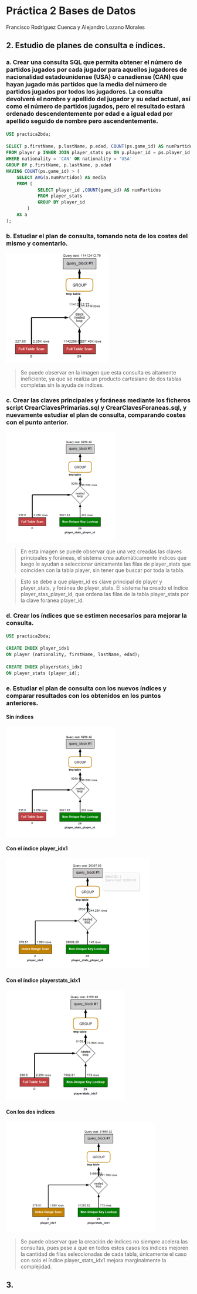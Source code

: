# Práctica 2 Bases de Datos

Francisco Rodríguez Cuenca y Alejandro Lozano Morales

## 2. Estudio de planes de consulta e índices.

### **a. Crear una consulta SQL que permita obtener el número de partidos jugados por cada jugador para aquellos jugadores de nacionalidad estadounidense (USA) o canadiense (CAN) que hayan jugado más partidos que la media del número de partidos jugados por todos los jugadores. La consulta devolverá el nombre y apellido del jugador y su edad actual, así como el número de partidos jugados, pero el resultado estará ordenado descendentemente por edad e a igual edad por apellido seguido de nombre pero ascendentemente.**

````sql
USE practica2bda;

SELECT p.firstName, p.lastName, p.edad, COUNT(ps.game_id) AS numPartidos
FROM player p INNER JOIN player_stats ps ON p.player_id = ps.player_id
WHERE nationality = 'CAN' OR nationality = 'USA'
GROUP BY p.firstName, p.lastName, p.edad
HAVING COUNT(ps.game_id) > (
    SELECT AVG(a.numPartidos) AS media
    FROM (
            SELECT player_id ,COUNT(game_id) AS numPartidos
            FROM player_stats
            GROUP BY player_id
        )
    AS a
);
````

### **b. Estudiar el plan de consulta, tomando nota de los costes del mismo y comentarlo.**

<img src="2b.png"
     alt="2b"
     style="margin-right: 10px;"
     height = 300 />

>Se puede observar en la imagen que esta consulta es altamente ineficiente, ya que se realiza un producto cartesiano de dos tablas completas sin la ayuda de índices.

### **c. Crear las claves principales y foráneas mediante los ficheros script CrearClavesPrimarias.sql y CrearClavesForaneas.sql, y nuevamente estudiar el plan de consulta, comparando costes con el punto anterior.**

<img src="2c.png"
     alt="2c"
     style="margin-right: 10px;"
     height = 300 />

> En esta imagen se puede observar que una vez creadas las claves principales y foráneas, el sistema crea automáticamente índices que luego le ayudan a seleccionar únicamente las filas de player_stats que coinciden con la tabla player, sin tener que buscar por toda la tabla. 

> Esto se debe a que player_id es clave principal de player y player_stats, y foránea de player_stats. El sistema ha creado el índice player_stas_player_id, que ordena las filas de la tabla player_stats por la clave foránea player_id.

### **d. Crear los índices que se estimen necesarios para mejorar la consulta.**

````sql
USE practica2bda;

CREATE INDEX player_idx1
ON player (nationality, firstName, lastName, edad);

CREATE INDEX playerstats_idx1
ON player_stats (player_id);

````

### **e. Estudiar el plan de consulta con los nuevos índices y comparar resultados con los obtenidos en los puntos anteriores.**

#### Sin índices

<img src="2c.png"
     alt="2c"
     style="margin-right: 10px;"
     height = 300 />

#### Con el índice player_idx1

<img src="2da.png"
     alt="2da"
     style="margin-right: 10px;"
     height = 300 />

#### Con el índice playerstats_idx1

<img src="2dc.png"
     alt="2dc"
     style="margin-right: 10px;"
     height = 300 />

#### Con los dos índices

<img src="2db.png"
     alt="2db"
     style="margin-right: 10px;"
     height = 300 />

> Se puede observar que la creación de índices no siempre acelera las consultas, pues pese a que en todos estos casos los índices mejoren la cantidad de filas seleccionadas de cada tabla, únicamente el caso con solo el índice player_stats_idx1 mejora marginalmente la complejidad.

## 3. 
